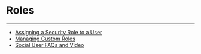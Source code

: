 


Roles
=====
***
* [Assigning a Security Role to a User](../../raw_kb/article/assigning_a_security_role_to_a_user/index.html)
* [Managing Custom Roles](../../raw_kb/article/managing_custom_roles/index.html)
* [Social User FAQs and Video](../../raw_kb/article/social_user_faqs_and_video/index.html)
